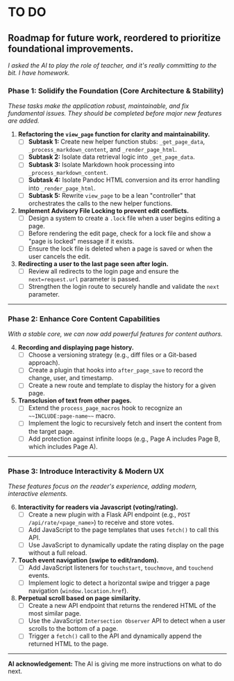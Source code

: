 # TO DO

## Roadmap for future work, reordered to prioritize foundational improvements.

*I asked the AI to play the role of teacher, and it's really committing to the bit. I have homework.*

### Phase 1: Solidify the Foundation (Core Architecture & Stability)

*These tasks make the application robust, maintainable, and fix fundamental issues. They should be completed before major new features are added.*

1.  **Refactoring the `view_page` function for clarity and maintainability.**
    * [ ] **Subtask 1:** Create new helper function stubs: `_get_page_data`, `_process_markdown_content`, and `_render_page_html`.
    * [ ] **Subtask 2:** Isolate data retrieval logic into `_get_page_data`.
    * [ ] **Subtask 3:** Isolate Markdown hook processing into `_process_markdown_content`.
    * [ ] **Subtask 4:** Isolate Pandoc HTML conversion and its error handling into `_render_page_html`.
    * [ ] **Subtask 5:** Rewrite `view_page` to be a lean "controller" that orchestrates the calls to the new helper functions.

2.  **Implement Advisory File Locking to prevent edit conflicts.**
    * [ ] Design a system to create a `.lock` file when a user begins editing a page.
    * [ ] Before rendering the edit page, check for a lock file and show a "page is locked" message if it exists.
    * [ ] Ensure the lock file is deleted when a page is saved or when the user cancels the edit.

3.  **Redirecting a user to the last page seen after login.**
    * [ ] Review all redirects to the login page and ensure the `next=request.url` parameter is passed.
    * [ ] Strengthen the login route to securely handle and validate the `next` parameter.

---

### Phase 2: Enhance Core Content Capabilities

*With a stable core, we can now add powerful features for content authors.*

4.  **Recording and displaying page history.**
    * [ ] Choose a versioning strategy (e.g., diff files or a Git-based approach).
    * [ ] Create a plugin that hooks into `after_page_save` to record the change, user, and timestamp.
    * [ ] Create a new route and template to display the history for a given page.

5.  **Transclusion of text from other pages.**
    * [ ] Extend the `process_page_macros` hook to recognize an `~~INCLUDE:page-name~~` macro.
    * [ ] Implement the logic to recursively fetch and insert the content from the target page.
    * [ ] Add protection against infinite loops (e.g., Page A includes Page B, which includes Page A).

---

### Phase 3: Introduce Interactivity & Modern UX

*These features focus on the reader's experience, adding modern, interactive elements.*

6.  **Interactivity for readers via Javascript (voting/rating).**
    * [ ] Create a new plugin with a Flask API endpoint (e.g., `POST /api/rate/<page_name>`) to receive and store votes.
    * [ ] Add JavaScript to the page templates that uses `fetch()` to call this API.
    * [ ] Use JavaScript to dynamically update the rating display on the page without a full reload.

7.  **Touch event navigation (swipe to edit/random).**
    * [ ] Add JavaScript listeners for `touchstart`, `touchmove`, and `touchend` events.
    * [ ] Implement logic to detect a horizontal swipe and trigger a page navigation (`window.location.href`).

8.  **Perpetual scroll based on page similarity.**
    * [ ] Create a new API endpoint that returns the rendered HTML of the most similar page.
    * [ ] Use the JavaScript `Intersection Observer` API to detect when a user scrolls to the bottom of a page.
    * [ ] Trigger a `fetch()` call to the API and dynamically append the returned HTML to the page.

---

**AI acknowledgement:** The AI is giving me more instructions on what to do next.
